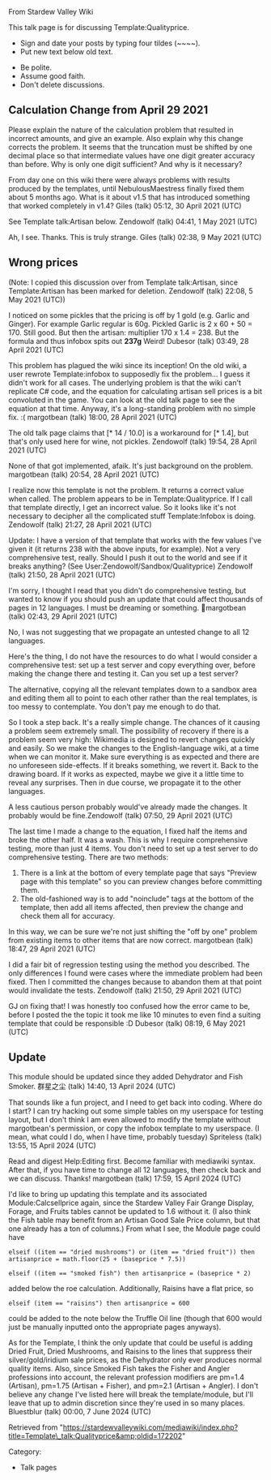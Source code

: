 From Stardew Valley Wiki

This talk page is for discussing Template:Qualityprice.

- Sign and date your posts by typing four tildes (~~~~).
- Put new text below old text.

<!--THE END-->

- Be polite.
- Assume good faith.
- Don't delete discussions.

## Calculation Change from April 29 2021

Please explain the nature of the calculation problem that resulted in incorrect amounts, and give an example. Also explain why this change corrects the problem. It seems that the truncation must be shifted by one decimal place so that intermediate values have one digit greater accuracy than before. Why is only one digit sufficient? And why is it necessary?

From day one on this wiki there were always problems with results produced by the templates, until NebulousMaestress finally fixed them about 5 months ago. What is it about v1.5 that has introduced something that worked completely in v1.4? Giles (talk) 05:12, 30 April 2021 (UTC)

See Template talk:Artisan below. Zendowolf (talk) 04:41, 1 May 2021 (UTC)

Ah, I see. Thanks. This is truly strange. Giles (talk) 02:38, 9 May 2021 (UTC)

## Wrong prices

(Note: I copied this discussion over from Template talk:Artisan, since Template:Artisan has been marked for deletion. Zendowolf (talk) 22:08, 5 May 2021 (UTC))

I noticed on some pickles that the pricing is off by 1 gold (e.g. Garlic and Ginger). For example Garlic regular is 60g. Pickled Garlic is 2 x 60 + 50 = 170. Still good. But then the artisan: multiplier 170 x 1.4 = 238. But the formula and thus infobox spits out **237g** Weird! Dubesor (talk) 03:49, 28 April 2021 (UTC)

This problem has plagued the wiki since its inception! On the old wiki, a user rewrote Template:infobox to supposedly fix the problem... I guess it didn't work for all cases. The underlying problem is that the wiki can't replicate C# code, and the equation for calculating artisan sell prices is a bit convoluted in the game. You can look at the old talk page to see the equation at that time. Anyway, it's a long-standing problem with no simple fix. :( margotbean (talk) 18:00, 28 April 2021 (UTC)

The old talk page claims that \[* 14 / 10.0] is a workaround for \[* 1.4], but that's only used here for wine, not pickles. Zendowolf (talk) 19:54, 28 April 2021 (UTC)

None of that got implemented, afaik. It's just background on the problem. margotbean (talk) 20:54, 28 April 2021 (UTC)

I realize now this template is not the problem. It returns a correct value when called. The problem appears to be in Template:Qualityprice. If I call that template directly, I get an incorrect value. So it looks like it's not necessary to decipher all the complicated stuff Template:Infobox is doing. Zendowolf (talk) 21:27, 28 April 2021 (UTC)

Update: I have a version of that template that works with the few values I've given it (it returns 238 with the above inputs, for example). Not a very comprehensive test, really. Should I push it out to the world and see if it breaks anything? (See User:Zendowolf/Sandbox/Qualityprice) Zendowolf (talk) 21:50, 28 April 2021 (UTC)

I'm sorry, I thought I read that you didn't do comprehensive testing, but wanted to know if you should push an update that could affect thousands of pages in 12 languages. I must be dreaming or something. 🤔margotbean (talk) 02:43, 29 April 2021 (UTC)

No, I was not suggesting that we propagate an untested change to all 12 languages.

Here's the thing, I do not have the resources to do what I would consider a comprehensive test: set up a test server and copy everything over, before making the change there and testing it. Can you set up a test server?

The alternative, copying all the relevant templates down to a sandbox area and editing them all to point to each other rather than the real templates, is too messy to contemplate. You don't pay me enough to do that.

So I took a step back. It's a really simple change. The chances of it causing a problem seem extremely small. The possibility of recovery if there is a problem seem very high: Wikimedia is designed to revert changes quickly and easily. So we make the changes to the English-language wiki, at a time when we can monitor it. Make sure everything is as expected and there are no unforeseen side-effects. If it breaks something, we revert it. Back to the drawing board. If it works as expected, maybe we give it a little time to reveal any surprises. Then in due course, we propagate it to the other languages.

A less cautious person probably would've already made the changes. It probably would be fine.Zendowolf (talk) 07:50, 29 April 2021 (UTC)

The last time I made a change to the equation, I fixed half the items and broke the other half. It was a wash. This is why I require comprehensive testing, more than just 4 items. You don't need to set up a test server to do comprehensive testing. There are two methods:

1. There is a link at the bottom of every template page that says "Preview page with this template" so you can preview changes before committing them.
2. The old-fashioned way is to add "noinclude" tags at the bottom of the template, then add all items affected, then preview the change and check them all for accuracy.

In this way, we can be sure we're not just shifting the "off by one" problem from existing items to other items that are now correct. margotbean (talk) 18:47, 29 April 2021 (UTC)

I did a fair bit of regression testing using the method you described. The only differences I found were cases where the immediate problem had been fixed. Then I committed the changes because to abandon them at that point would invalidate the tests. Zendowolf (talk) 21:50, 29 April 2021 (UTC)

GJ on fixing that! I was honestly too confused how the error came to be, before I posted the the topic it took me like 10 minutes to even find a suiting template that could be responsible :D Dubesor (talk) 08:19, 6 May 2021 (UTC)

## Update

This module should be updated since they added Dehydrator and Fish Smoker. 群星之尘 (talk) 14:40, 13 April 2024 (UTC)

That sounds like a fun project, and I need to get back into coding. Where do I start? I can try hacking out some simple tables on my userspace for testing layout, but I don't think I am even allowed to modify the template without margotbean's permission, or copy the infobox template to my userspace. (I mean, what could I do, when I have time, probably tuesday) Spriteless (talk) 13:55, 15 April 2024 (UTC)

Read and digest Help:Editing first. Become familiar with mediawiki syntax. After that, if you have time to change all 12 languages, then check back and we can discuss. Thanks! margotbean (talk) 17:59, 15 April 2024 (UTC)

I'd like to bring up updating this template and its associated Module:Calcsellprice again, since the Stardew Valley Fair Grange Display, Forage, and Fruits tables cannot be updated to 1.6 without it. (I also think the Fish table may benefit from an Artisan Good Sale Price column, but that one already has a ton of columns.) From what I see, the Module page could have

`elseif ((item == "dried mushrooms") or (item == "dried fruit")) then artisanprice = math.floor(25 + (baseprice * 7.5))`

`elseif ((item == "smoked fish") then artisanprice = (baseprice * 2)`

added below the roe calculation. Additionally, Raisins have a flat price, so

`elseif (item == "raisins") then artisanprice = 600`

could be added to the note below the Truffle Oil line (though that 600 would just be manually inputted onto the appropriate pages anyways).

As for the Template, I think the only update that could be useful is adding Dried Fruit, Dried Mushrooms, and Raisins to the lines that suppress their silver/gold/iridium sale prices, as the Dehydrator only ever produces normal quality items. Also, since Smoked Fish takes the Fisher and Angler professions into account, the relevant profession modifiers are pm=1.4 (Artisan), pm=1.75 (Artisan + Fisher), and pm=2.1 (Artisan + Angler). I don't believe any change I've listed here will break the template/module, but I'll leave that up to admin discretion since they're used in so many places. Bluestblur (talk) 00:00, 7 June 2024 (UTC)

Retrieved from "https://stardewvalleywiki.com/mediawiki/index.php?title=Template\_talk:Qualityprice&amp;oldid=172202"

Category:

- Talk pages